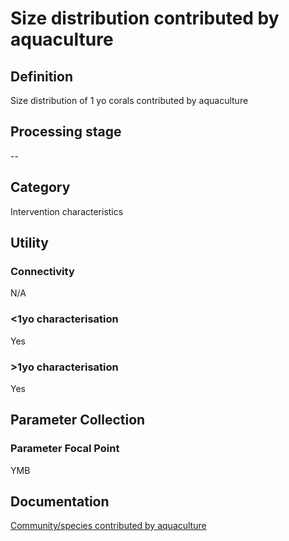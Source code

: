 # Size distribution contributed by aquaculture
<!-- 
{: .no_toc .text-delta }
* TOC
{:toc} -->

## Definition

Size distribution of 1 yo corals contributed by aquaculture

## Processing stage

--

## Category

Intervention characteristics

## Utility 
### Connectivity

N/A

### <1yo characterisation

Yes 

### >1yo characterisation

Yes 

## Parameter Collection
### Parameter Focal Point

YMB

## Documentation

[Community/species contributed by aquaculture](https://aimsgovau.sharepoint.com/:w:/r/sites/RRAPMDS/_layouts/15/Doc.aspx?sourcedoc=%7B29094931-0C78-4E5E-A569-DE704A93116B%7D&file=Parameter_cultured_corals_NEW.docx)